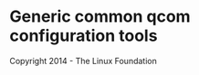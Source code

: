 Generic common qcom configuration tools
===============================

Copyright 2014 - The Linux Foundation
